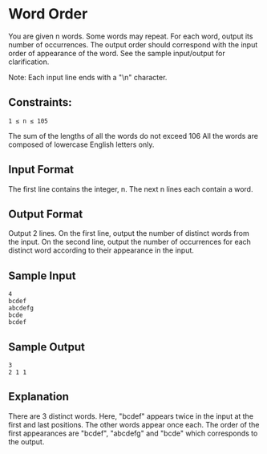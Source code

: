 # Word Order

You are given n words. Some words may repeat. For each word, output its number of occurrences. The output order should correspond with the input order of appearance of the word. See the sample input/output for clarification.

Note: Each input line ends with a "\n" character.

## Constraints:
```
1 ≤ n ≤ 105
```
The sum of the lengths of all the words do not exceed 106
All the words are composed of lowercase English letters only.

## Input Format

The first line contains the integer, n.
The next n lines each contain a word.

## Output Format

Output 2 lines.
On the first line, output the number of distinct words from the input.
On the second line, output the number of occurrences for each distinct word according to their appearance in the input.

## Sample Input
```
4
bcdef
abcdefg
bcde
bcdef
```
## Sample Output
```
3
2 1 1
```
## Explanation

There are 3 distinct words. Here, "bcdef" appears twice in the input at the first and last positions. The other words appear once each. The order of the first appearances are "bcdef", "abcdefg" and "bcde" which corresponds to the output.
